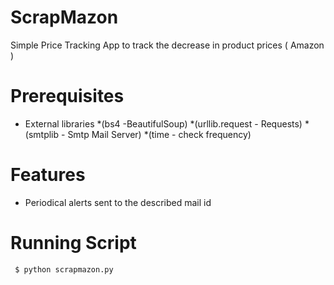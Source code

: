 # ScrapMazon
Simple Price Tracking App to track the decrease in  product prices ( Amazon )

# Prerequisites
* External libraries
*(bs4 -BeautifulSoup)
*(urllib.request - Requests)
*(smtplib - Smtp Mail Server)
*(time - check frequency)
    

# Features
* Periodical alerts sent to the described mail id

#  Running Script

     $ python scrapmazon.py
